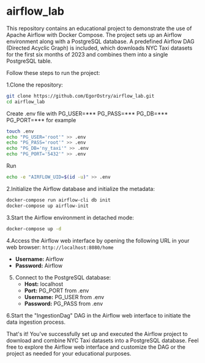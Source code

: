 # airflow_lab

This repository contains an educational project to demonstrate the use of Apache Airflow with Docker Compose. The project sets up an Airflow environment along with a PostgreSQL database. A predefined Airflow DAG (Directed Acyclic Graph) is included, which downloads NYC Taxi datasets for the first six months of 2023 and combines them into a single PostgreSQL table.

Follow these steps to run the project:

1.Clone the repository:
``` bash
git clone https://github.com/EgorOstry/airflow_lab.git
cd airflow_lab
```
Create .env file with PG_USER=*** PG_PASS=*** PG_DB=*** PG_PORT=***
for example
``` bash
touch .env
echo "PG_USER='root'" >> .env
echo "PG_PASS='root'" >> .env
echo "PG_DB='ny_taxi'" >> .env
echo "PG_PORT='5432'" >> .env
```

Run
``` bash
echo -e "AIRFLOW_UID=$(id -u)" >> .env
```

2.Initialize the Airflow database and initialize the metadata:
``` bash
docker-compose run airflow-cli db init
docker-compose up airflow-init
``` 
3.Start the Airflow environment in detached mode:
``` bash
docker-compose up -d
``` 
4.Access the Airflow web interface by opening the following URL in your web browser:
`http://localhost:8080/home`
   - **Username:** Airflow
   - **Password:** Airflow

5. Connect to the PostgreSQL database:
   - **Host:** localhost
   - **Port:** PG_PORT from .env
   - **Username:** PG_USER from .env
   - **Password:** PG_PASS from .env


6.Start the "IngestionDag" DAG in the Airflow web interface to initiate the data ingestion process.

That's it! You've successfully set up and executed the Airflow project to download and combine NYC Taxi datasets into a PostgreSQL database.
Feel free to explore the Airflow web interface and customize the DAG or the project as needed for your educational purposes.
